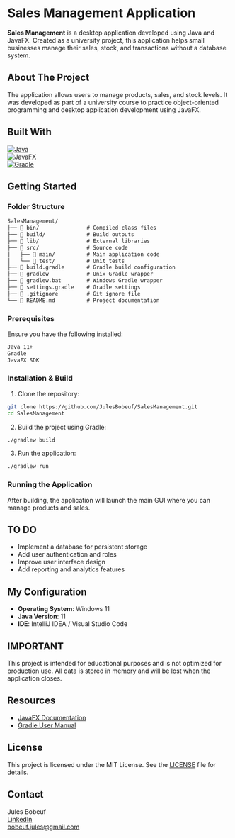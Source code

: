 # Sales Management Application

**Sales Management** is a desktop application developed using Java and JavaFX. Created as a university project, this application helps small businesses manage their sales, stock, and transactions without a database system.

## About The Project

The application allows users to manage products, sales, and stock levels. It was developed as part of a university course to practice object-oriented programming and desktop application development using JavaFX.

## Built With

[![Java](https://img.shields.io/badge/Java-007396?style=for-the-badge&logo=java&logoColor=white)](https://www.java.com/)  
[![JavaFX](https://img.shields.io/badge/JavaFX-007396?style=for-the-badge&logo=java&logoColor=white)](https://openjfx.io/)  
[![Gradle](https://img.shields.io/badge/Gradle-02303A?style=for-the-badge&logo=gradle&logoColor=white)](https://gradle.org/)

## Getting Started

### Folder Structure

```markdown
SalesManagement/
├── 📁 bin/               # Compiled class files
├── 📁 build/             # Build outputs
├── 📁 lib/               # External libraries
├── 📁 src/               # Source code
│   ├── 📁 main/          # Main application code
│   └── 📁 test/          # Unit tests
├── 📄 build.gradle       # Gradle build configuration
├── 📄 gradlew            # Unix Gradle wrapper
├── 📄 gradlew.bat        # Windows Gradle wrapper
├── 📄 settings.gradle    # Gradle settings
├── 📄 .gitignore         # Git ignore file
└── 📄 README.md          # Project documentation
```

### Prerequisites

Ensure you have the following installed:

```sh
Java 11+
Gradle
JavaFX SDK
```

### Installation & Build

1. Clone the repository:

```sh
git clone https://github.com/JulesBobeuf/SalesManagement.git
cd SalesManagement
```

2. Build the project using Gradle:

```sh
./gradlew build
```

3. Run the application:

```sh
./gradlew run
```

### Running the Application

After building, the application will launch the main GUI where you can manage products and sales.

## TO DO

- Implement a database for persistent storage  
- Add user authentication and roles  
- Improve user interface design  
- Add reporting and analytics features  

## My Configuration

- **Operating System**: Windows 11  
- **Java Version**: 11  
- **IDE**: IntelliJ IDEA / Visual Studio Code  

## IMPORTANT

This project is intended for educational purposes and is not optimized for production use. All data is stored in memory and will be lost when the application closes.

## Resources

- [JavaFX Documentation](https://openjfx.io/)  
- [Gradle User Manual](https://docs.gradle.org/current/userguide/userguide.html)  

## License

This project is licensed under the MIT License. See the [LICENSE](LICENSE) file for details.

## Contact

Jules Bobeuf  
[LinkedIn](https://www.linkedin.com/in/bobeuf-jules/)  
bobeuf.jules@gmail.com
